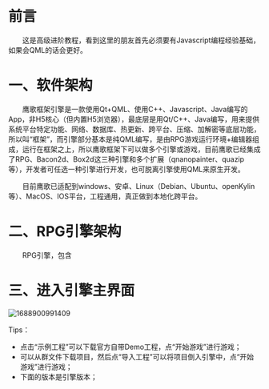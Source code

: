 # 前言

&emsp;&emsp;这是高级进阶教程，看到这里的朋友首先必须要有Javascript编程经验基础，如果会QML的话会更好。

# 一、软件架构

&emsp;&emsp;鹰歌框架引擎是一款使用Qt+QML、使用C++、Javascript、Java编写的App，非H5核心（但内置H5浏览器），最底层是用Qt/C++、Java编写，用来提供系统平台特定功能、网络、数据库、热更新、跨平台、压缩、加解密等底层功能，所以叫“框架”，而引擎部分基本是纯QML编写，是由RPG游戏运行环境+编辑器组成，运行在框架之上，所以鹰歌框架下可以做多个引擎或游戏，目前鹰歌已经集成了RPG、Bacon2d、Box2d这三种引擎和多个扩展（qnanopainter、quazip等），开发者可任选一种引擎进行开发，也可脱离引擎使用QML来原生开发。

&emsp;&emsp;目前鹰歌已适配到windows、安卓、Linux（Debian、Ubuntu、openKylin等）、MacOS、IOS平台，工程通用，真正做到本地化跨平台。

# 二、RPG引擎架构

&emsp;&emsp;RPG引擎，包含

# 三、进入引擎主界面

  ![1688900991409](image/0.安装与运行/1688900991409.png)

Tips：

* 点击“示例工程”可以下载官方自带Demo工程，点“开始游戏”进行游戏；
* 可以从群文件下载项目，然后点“导入工程”可以将项目倒入引擎中，点“开始游戏”进行游戏；
* 下面的版本是引擎版本；

